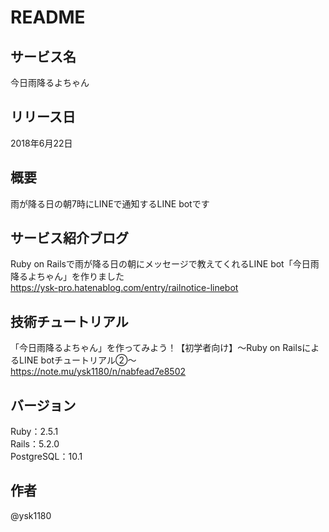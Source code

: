 # README

## サービス名
今日雨降るよちゃん

## リリース日
2018年6月22日

## 概要
雨が降る日の朝7時にLINEで通知するLINE botです

## サービス紹介ブログ
Ruby on Railsで雨が降る日の朝にメッセージで教えてくれるLINE bot「今日雨降るよちゃん」を作りました  
https://ysk-pro.hatenablog.com/entry/railnotice-linebot

## 技術チュートリアル
「今日雨降るよちゃん」を作ってみよう！【初学者向け】〜Ruby on RailsによるLINE botチュートリアル②〜  
https://note.mu/ysk1180/n/nabfead7e8502

## バージョン
Ruby：2.5.1  
Rails：5.2.0  
PostgreSQL：10.1

## 作者
@ysk1180
